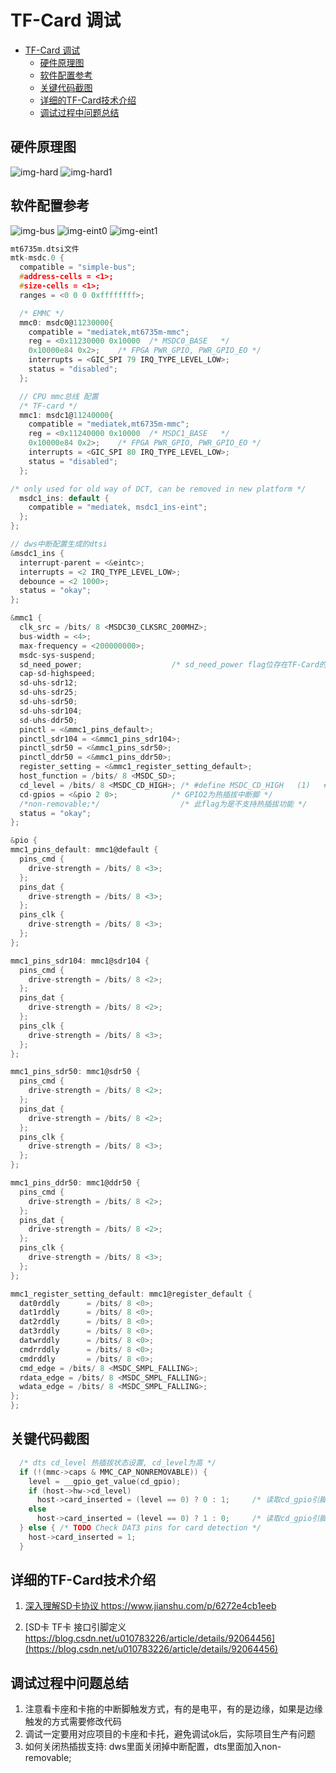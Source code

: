 # TF-Card 调试

- [TF-Card 调试](#tf-card-调试)
  - [硬件原理图](#硬件原理图)
  - [软件配置参考](#软件配置参考)
  - [关键代码截图](#关键代码截图)
  - [详细的TF-Card技术介绍](#详细的tf-card技术介绍)
  - [调试过程中问题总结](#调试过程中问题总结)

## 硬件原理图

![img-hard](img/55DF6ECD-F82D-4ddf-B4DF-6C4FA31BBCD9.png)
![img-hard1](img/E0057039-BB57-4f5a-AF75-F304E799A421.png)

## 软件配置参考

![img-bus](img/70A8F04D-7FB0-46e9-B41C-957401C3A3FC.png)
![img-eint0](img/78BD730B-F267-41da-A1A0-CAF4E98DB27B.png)
![img-eint1](img/F6B2B7BF-4016-4f1e-81C8-4F91C11673D1.png)

```c
mt6735m.dtsi文件
mtk-msdc.0 {
  compatible = "simple-bus";
  #address-cells = <1>;
  #size-cells = <1>;
  ranges = <0 0 0 0xffffffff>;

  /* EMMC */
  mmc0: msdc0@11230000{
    compatible = "mediatek,mt6735m-mmc";
    reg = <0x11230000 0x10000  /* MSDC0_BASE   */
    0x10000e84 0x2>;    /* FPGA PWR_GPIO, PWR_GPIO_EO */
    interrupts = <GIC_SPI 79 IRQ_TYPE_LEVEL_LOW>;
    status = "disabled";
  };

  // CPU mmc总线 配置
  /* TF-card */
  mmc1: msdc1@11240000{
    compatible = "mediatek,mt6735m-mmc";
    reg = <0x11240000 0x10000  /* MSDC1_BASE   */
    0x10000e84 0x2>;    /* FPGA PWR_GPIO, PWR_GPIO_EO */
    interrupts = <GIC_SPI 80 IRQ_TYPE_LEVEL_LOW>;
    status = "disabled";
  };

/* only used for old way of DCT, can be removed in new platform */
  msdc1_ins: default {
    compatible = "mediatek, msdc1_ins-eint";
  };
};

// dws中断配置生成的dtsi
&msdc1_ins {
  interrupt-parent = <&eintc>;
  interrupts = <2 IRQ_TYPE_LEVEL_LOW>;
  debounce = <2 1000>;
  status = "okay";
};

&mmc1 {
  clk_src = /bits/ 8 <MSDC30_CLKSRC_200MHZ>;
  bus-width = <4>;
  max-frequency = <200000000>;
  msdc-sys-suspend;
  sd_need_power;                    /* sd_need_power flag位存在TF-Card的power不会随系统power suspend和resume影响，一直有电 */
  cap-sd-highspeed;
  sd-uhs-sdr12;
  sd-uhs-sdr25;
  sd-uhs-sdr50;
  sd-uhs-sdr104;
  sd-uhs-ddr50;
  pinctl = <&mmc1_pins_default>;
  pinctl_sdr104 = <&mmc1_pins_sdr104>;
  pinctl_sdr50 = <&mmc1_pins_sdr50>;
  pinctl_ddr50 = <&mmc1_pins_ddr50>;
  register_setting = <&mmc1_register_setting_default>;
  host_function = /bits/ 8 <MSDC_SD>;
  cd_level = /bits/ 8 <MSDC_CD_HIGH>; /* #define MSDC_CD_HIGH   (1)   #define MSDC_CD_LOW   (0)*/
  cd-gpios = <&pio 2 0>;            /* GPIO2为热插拔中断脚 */
  /*non-removable;*/                  /* 此flag为是不支持热插拔功能 */
  status = "okay";
};

&pio {
mmc1_pins_default: mmc1@default {
  pins_cmd {
    drive-strength = /bits/ 8 <3>;
  };
  pins_dat {
    drive-strength = /bits/ 8 <3>;
  };
  pins_clk {
    drive-strength = /bits/ 8 <3>;
  };
};

mmc1_pins_sdr104: mmc1@sdr104 {
  pins_cmd {
    drive-strength = /bits/ 8 <2>;
  };
  pins_dat {
    drive-strength = /bits/ 8 <2>;
  };
  pins_clk {
    drive-strength = /bits/ 8 <3>;
  };
};

mmc1_pins_sdr50: mmc1@sdr50 {
  pins_cmd {
    drive-strength = /bits/ 8 <2>;
  };
  pins_dat {
    drive-strength = /bits/ 8 <2>;
  };
  pins_clk {
    drive-strength = /bits/ 8 <3>;
  };
};

mmc1_pins_ddr50: mmc1@ddr50 {
  pins_cmd {
    drive-strength = /bits/ 8 <2>;
  };
  pins_dat {
    drive-strength = /bits/ 8 <2>;
  };
  pins_clk {
    drive-strength = /bits/ 8 <3>;
  };
};

mmc1_register_setting_default: mmc1@register_default {
  dat0rddly      = /bits/ 8 <0>;
  dat1rddly      = /bits/ 8 <0>;
  dat2rddly      = /bits/ 8 <0>;
  dat3rddly      = /bits/ 8 <0>;
  datwrddly      = /bits/ 8 <0>;
  cmdrrddly      = /bits/ 8 <0>;
  cmdrddly       = /bits/ 8 <0>;
  cmd_edge = /bits/ 8 <MSDC_SMPL_FALLING>;
  rdata_edge = /bits/ 8 <MSDC_SMPL_FALLING>;
  wdata_edge = /bits/ 8 <MSDC_SMPL_FALLING>;
};
};


```

## 关键代码截图

```c
  /* dts cd_level 热插拔状态设置, cd_level为高 */
  if (!(mmc->caps & MMC_CAP_NONREMOVABLE)) {
    level = __gpio_get_value(cd_gpio);
    if (host->hw->cd_level)
      host->card_inserted = (level == 0) ? 0 : 1;     /* 读取cd_gpio引脚状态，低电平为拔出，高电平为插入  [cd_level 配置为 MSDC_CD_HIGH ] */
    else
      host->card_inserted = (level == 0) ? 1 : 0;     /* 读取cd_gpio引脚状态，低电平为插入，高电平为拔出  [cd_level 配置为 MSDC_CD_LOW ] */
  } else { /* TODO Check DAT3 pins for card detection */
    host->card_inserted = 1;
  }


```

## 详细的TF-Card技术介绍

1. [深入理解SD卡协议 https://www.jianshu.com/p/6272e4cb1eeb ](https://www.jianshu.com/p/6272e4cb1eeb)

2. [SD卡 TF卡 接口引脚定义 https://blog.csdn.net/u010783226/article/details/92064456](https://blog.csdn.net/u010783226/article/details/92064456)

## 调试过程中问题总结

1. 注意看卡座和卡拖的中断脚触发方式，有的是电平，有的是边缘，如果是边缘触发的方式需要修改代码
2. 调试一定要用对应项目的卡座和卡托，避免调试ok后，实际项目生产有问题
3. 如何关闭热插拔支持: dws里面关闭掉中断配置，dts里面加入non-removable;

